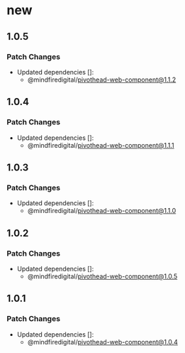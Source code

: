 # new

## 1.0.5

### Patch Changes

- Updated dependencies []:
  - @mindfiredigital/pivothead-web-component@1.1.2

## 1.0.4

### Patch Changes

- Updated dependencies []:
  - @mindfiredigital/pivothead-web-component@1.1.1

## 1.0.3

### Patch Changes

- Updated dependencies []:
  - @mindfiredigital/pivothead-web-component@1.1.0

## 1.0.2

### Patch Changes

- Updated dependencies []:
  - @mindfiredigital/pivothead-web-component@1.0.5

## 1.0.1

### Patch Changes

- Updated dependencies []:
  - @mindfiredigital/pivothead-web-component@1.0.4
